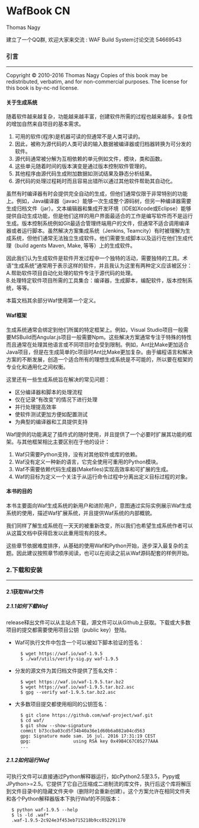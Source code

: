 
# WafBook CN  
Thomas Nagy

建立了一个QQ群, 欢迎大家来交流 : WAF Build System讨论交流 54669543

### 引言
----
Copyright © 2010-2016 Thomas Nagy
Copies of this book may be redistributed, verbatim, and for non-commercial purposes. The license for this book is by-nc-nd license.

#### 关于生成系统
随着软件越来越复杂，功能越来越丰富，创建软件所需的过程也越来越多。复杂性的增加自然来自项目的基本需求。  
1. 可用的软件(程序)是机器可读的但通常不是人类可读的。  
2. 因此，被称为源代码的人类可读的输入数据被编译器或归档器转换为可分发的软件。  
3. 源代码通常被分解为互相依赖的单元例如文件，模块，类和函数。  
4. 这些单元随着时间的版本演变是通过版本控制软件管理的。  
5. 其他程序由源代码生成附加数据如测试结果及静态分析结果。  
6. 源代码的处理过程耗时而且容易出错所以通过其他软件帮助其自动化。  

虽然有时编译器有时会提供完全自动的生成，但他们通常仅限于非常特别的功能上。例如，Java编译器（javac）能够一次生成整个源码树，但另一种编译器需要生成归档文件（jar）。文本编辑器和集成开发环境（IDE如Xcode或Eclipse）能够提供自动生成功能，但是他们这样的用户界面最适合的工作是编写软件而不是运行生成。版本控制系统例如Git最适合管理终端用户的文件，但通常不适合调用编译器或者运行脚本。虽然解决方案集成系统（Jenkins, Teamcity）有时被理解为生成系统，但他们通常无法独立生成软件。他们需要生成脚本以及运行在他们生成代理（build agents Maven, Make, 等等）上的生成软件。  

因此我们认为生成软件是软件开发过程中一个独特的活动，需要独特的工具。术语“生成系统”通常用于表示这样的软件，并且我认为这里有两种定义应该被区分：  
A.帮助软件项目自动化处理的软件专注于源代码的处理。  
B.处理特定软件项目所需的工具集合：编译器，生成脚本，编配软件，版本控制系统，等等。  

本篇文档其余部分Waf使用第一个定义。

#### Waf框架  
生成系统通常会绑定到他们所属的特定框架上。例如，Visual Studio项目一般需要MSBuild而Angular.js项目一般需要Npm。这些解决方案通常专注于特殊的特性而且通常在处理其他语言或不同项目时会受到限制。例如，Ant比Make更加适合Java项目，但是在生成简单的c项目时Ant比Make更加复杂。由于编程语言和解决方案的不断发展，创造一个适合所有的理想生成系统是不可能的，所以要在框架的专业化和通用化之间权衡。  

这里还有一些生成系统旨在解决的常见问题：
* 区分编译器和脚本的处理流程
* 仅在记录“有改变”的情况下进行处理
* 并行处理提高效率
* 使软件测试更加方便如配置测试
* 为典型的编译器和工具提供支持

Waf提供的功能满足了插件式的随时使用，并且提供了一个必要时扩展其功能的框架。与其他框架相比主要区别在于他的设计：  
1. Waf只需要Python支持，没有对其他软件或库的依赖。  
2. Waf没有定义一种新的语言，它完全使用可重用的Python模块。  
3. Waf不需要依赖代码生成器(Makefiles)实现高效率和可扩展的生成。  
4. Waf的目标为定义一个关注于从运行命令过程中分离出定义目标过程的对象。  

#### 本书的目的
本书主要面向Waf生成系统的新用户和进阶用户，意图通过实际实例展示Waf生成系统的使用，描述Waf扩展系统，并且提供Waf系统的内部概貌。  

我们同样了解生成系统在一天天的被重新改变，所以我们也希望生成系统作者可以从这篇文档中获得启发以此重用现有的技术。  

这些章节依据难度排序，从基础的使用Waf和Python开始，逐步深入最复杂的主题。因此建议按照章节顺序阅读，也可以在阅读之前从Waf源码配套的样例开始。  


### 2.下载和安装
----

#### 2.1获取Waf文件
##### 2.1.1如何下载Waf  
release释出文件可以从主站点下载，源文件可以从Github上获取。下载或大多数项目的提交都需要使用项目公钥（public key）登陆。
* Waf可执行文件中包含一个可以被如下脚本验证的签名：  

        $ wget https://waf.io/waf-1.9.5
        $ ./waf/utils/verify-sig.py waf-1.9.5

* 分发的源文件为其归档文件提供了签名文件：  

        $ wget https://waf.io/waf-1.9.5.tar.bz2
        $ wget https://waf.io/waf-1.9.5.tar.bz2.asc
        $ gpg --verify waf-1.9.5.tar.bz2.asc  

* 大多数项目提交都使用相同的公钥签名：  

        $ git clone https://github.com/waf-project/waf.git
        $ cd waf/
        $ git show --show-signature
        commit b73ccba03cd5f34b40a36e1d60b6a082a04cd563
        gpg: Signature made sam. 16 jul. 2016 17:31:19 CEST
        gpg:                using RSA key 0x49B4C67C05277AAA
        ...

##### 2.1.2如何运行Waf
可执行文件可以直接通过Python解释器运行，如cPython2.5至3.5，Pypy或JPython>=2.5。它提供了它自己压缩成二进制流的库文件，执行后这个库将解压到文件目录中的隐藏文件夹中（删除时会重新创建）。这个方案允许在相同文件夹和各个Python解释器版本下执行Waf的不同版本：  

      $ python waf-1.9.5 --help
      $ ls -ld .waf*
      .waf-1.9.5-2c924e3f453eb715218b9cc852291170
